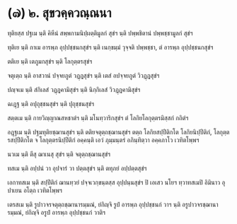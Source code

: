 <h1>(๗) ๒. สุขวคฺควณฺณนา</h1>
<p> ทุติยสฺส  ปฐเม นฺติ คิหีนํ สพฺพกามนิปฺผตฺติมูลกํ สุขํฯ นฺติ ปพฺพชิตานํ ปพฺพชฺชามูลกํ สุขํฯ</p>


<p> ทุติเย นฺติ กาเม อารพฺภ อุปฺปชฺชนกสุขํฯ นฺติ เนกฺขมฺมํ วุจฺจติ ปพฺพชฺชา, ตํ อารพฺภ อุปฺปชฺชนกสุขํฯ</p>


<p> ตติเย  นฺติ เตภูมกสุขํฯ นฺติ โลกุตฺตรสุขํฯ</p>


<p> จตุเตฺถ นฺติ อาสวานํ ปจฺจยภูตํ วฎฺฎสุขํฯ นฺติ เตสํ อปจฺจยภูตํ วิวฎฺฎสุขํฯ</p>


<p> ปญฺจเม นฺติ สํกิเลสํ วฎฺฎคามิสุขํฯ นฺติ นิกฺกิเลสํ วิวฎฺฎคามิสุขํฯ</p>


<p> ฉเฎฺฐ นฺติ อปุถุชฺชนสุขํฯ นฺติ ปุถุชฺชนสุขํฯ</p>


<p> สตฺตเม นฺติ กายวิญฺญาณสหชาตํฯ นฺติ มโนทฺวาริกสุขํฯ ตํ โลกิยโลกุตฺตรมิสฺสกํ กถิตํฯ</p>


<p> อฎฺฐเม นฺติ ปฐมทุติยชฺฌานสุขํฯ นฺติ ตติยจตุตฺถชฺฌานสุขํฯ ตตฺถ โลกิยสปฺปีติกโต โลกิยนิปฺปีติกํ, โลกุตฺตรสปฺปีติกโต จ โลกุตฺตรนิปฺปีติกํ อคฺคนฺติ เอวํ ภุมฺมนฺตรํ อภินฺทิตฺวา อคฺคภาโว เวทิตโพฺพฯ</p>


<p> นวเม  นฺติ ตีสุ ฌาเนสุ สุขํฯ นฺติ จตุตฺถชฺฌานสุขํฯ</p>


<p> ทสเม  นฺติ อปฺปนํ วา อุปจารํ วา ปตฺตสุขํฯ นฺติ ตทุภยํ อปฺปตฺตสุขํฯ</p>


<p> เอกาทสเม นฺติ สปฺปีติกํ ฌานทฺวยํ ปจฺจเวกฺขนฺตสฺส อุปฺปนฺนสุขํฯ ปิ เอเสว นโยฯ ทฺวาทสเมปิ อิมินาว อุปาเยน อโตฺถ เวทิตโพฺพฯ</p>


<p> เตรสเม นฺติ รูปาวจรจตุตฺถชฺฌานารมฺมณํ, ยํกิญฺจิ รูปํ อารพฺภ อุปฺปชฺชนกํ วาฯ นฺติ อรูปาวจรชฺฌานารมฺมณํ, ยํกิญฺจิ อรูปํ อารพฺภ อุปฺปชฺชนกํ วาติฯ</p>

</p>





